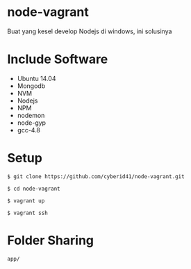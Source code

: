 # node-vagrant
Buat yang kesel develop Nodejs di windows, ini solusinya

# Include Software
- Ubuntu 14.04
- Mongodb
- NVM
- Nodejs
- NPM
- nodemon
- node-gyp
- gcc-4.8

# Setup

```
$ git clone https://github.com/cyberid41/node-vagrant.git

$ cd node-vagrant

$ vagrant up

$ vagrant ssh

```

# Folder Sharing
```app/```
